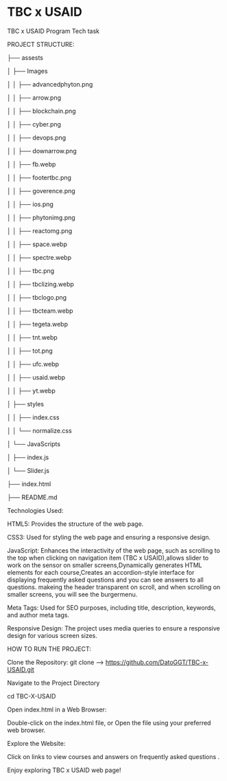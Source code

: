 # TBC x USAID

 TBC x USAID Program Tech task




PROJECT STRUCTURE:


  ├── assests
  
  │   ├── Images
  
  │   │   ├── advancedphyton.png
 
  │   │   ├── arrow.png
  
  │   │   ├── blockchain.png
  
  │   │   ├── cyber.png
  
  │   │   ├── devops.png
  
  │   │   ├── downarrow.png
  
  │   │   ├── fb.webp
  
  │   │   ├── footertbc.png
  
  │   │   ├── goverence.png
  
  │   │   ├── ios.png
  
  │   │   ├── phytonimg.png
  
  │   │   ├── reactomg.png
  
  │   │   ├── space.webp
  
  │   │   ├── spectre.webp
  
  │   │   ├── tbc.png
  
  │   │   ├── tbclizing.webp
  
  │   │   ├── tbclogo.png
  
  │   │   ├── tbcteam.webp
  
  │   │   ├── tegeta.webp
  
  │   │   ├── tnt.webp
  
  │   │   ├── tot.png
  
  │   │   ├── ufc.webp
  
  │   │   ├── usaid.webp
  
  │   │   ├── yt.webp
  
 
  
  │   ├── styles
  
  │   │   ├── index.css
  
  │   │   └── normalize.css
  
  │   └── JavaScripts
  
  │       ├── index.js
  
  │       └── Slider.js
  
  ├── index.html
  
  ├── README.md
  
  








Technologies Used:

HTML5: Provides the structure of the web page.

CSS3: Used for styling the web page and ensuring a responsive design.

JavaScript: Enhances the interactivity of the web page, such as scrolling to the 
top when clicking on  navigation item (TBC x USAID),allows slider to work on the sensor on smaller screens,Dynamically generates HTML elements for each course,Creates an accordion-style interface for displaying frequently asked questions and you can see answers to all questions. makeing the header transparent on scroll, and when scrolling on smaller screens, you will see the burgermenu.

Meta Tags: Used for SEO purposes, including title, description, keywords, and author meta tags.

Responsive Design: The project uses media queries to ensure a responsive design for various screen sizes.












HOW TO RUN THE PROJECT:

Clone the Repository:
git clone --> https://github.com/DatoGGT/TBC-x-USAID.git


Navigate to the Project Directory

cd  TBC-X-USAID


Open index.html in a Web Browser:

Double-click on the index.html file, or
Open the file using your preferred web browser.










Explore the Website:

Click on links to  view courses and answers on frequently asked questions .


Enjoy exploring TBC x USAID web page!






